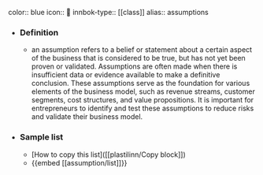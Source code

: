 color:: blue
icon:: 🔮
innbok-type:: [[class]]
alias:: assumptions

- ### Definition 
  - an assumption refers to a belief or statement about a certain aspect of the business that is considered to be true, but has not yet been proven or validated. Assumptions are often made when there is insufficient data or evidence available to make a definitive conclusion. These assumptions serve as the foundation for various elements of the business model, such as revenue streams, customer segments, cost structures, and value propositions. It is important for entrepreneurs to identify and test these assumptions to reduce risks and validate their business model.
- ### Sample list
  - [How to copy this list]([[plastilinn/Copy block]])
  - {{embed [[assumption/list]]}}



